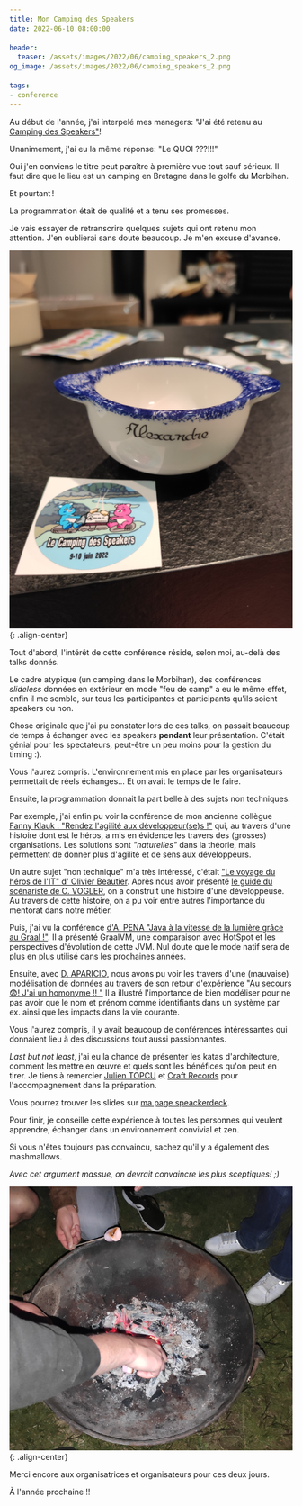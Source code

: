```yaml
---
title: Mon Camping des Speakers
date: 2022-06-10 08:00:00

header:
  teaser: /assets/images/2022/06/camping_speakers_2.png
og_image: /assets/images/2022/06/camping_speakers_2.png

tags:
- conference
---
```


Au début de l'année, j'ai interpelé mes managers: "J'ai été retenu au [Camping des Speakers"](https://camping-speakers.fr/)!

Unanimement, j'ai eu la même réponse: "Le QUOI ???!!!"

Oui j'en conviens le titre peut paraître à première vue tout sauf sérieux. 
Il faut dire que le lieu est un camping en Bretagne dans le golfe du Morbihan.

Et pourtant !

La programmation était de qualité et a tenu ses promesses. 

Je vais essayer de retranscrire quelques sujets qui ont retenu mon attention. J'en oublierai sans doute beaucoup. Je m'en excuse d'avance.


![bollinette](/assets/images/2022/06/camping_speakers_2.png){: .align-center}


Tout d'abord, l'intérêt de cette conférence réside, selon moi, au-delà des talks donnés.

Le cadre atypique (un camping dans le Morbihan), des conférences *slideless* données en extérieur en mode "feu de camp" a eu le même effet, enfin il me semble, sur tous les participantes et participants qu'ils soient speakers ou non. 

Chose originale que j'ai pu constater lors de ces talks, on passait beaucoup de temps à échanger avec les speakers **pendant** leur présentation. 
C'était génial pour les spectateurs, peut-être un peu moins pour la gestion du timing :).

Vous l'aurez compris. L'environnement mis en place par les organisateurs permettait de réels échanges... Et on avait le temps de le faire.

Ensuite, la programmation donnait la part belle à des sujets non techniques.

Par exemple, j'ai enfin pu voir la conférence de mon ancienne collègue [Fanny Klauk : "Rendez l'agilité aux développeur(se)s !"](https://camping-speakers.fr/sessions/rendez_lagilite_aux_developpeurs/) qui, au travers d'une histoire dont est le héros, a mis en évidence les travers des (grosses) organisations. Les solutions sont *"naturelles"* dans la théorie, mais permettent de donner plus d'agilité et de sens aux développeurs.

Un autre sujet "non technique" m'a très intéressé, c'était ["Le voyage du héros de l'IT" d' Olivier Beautier](https://camping-speakers.fr/sessions/le_voyage_du_heros/). 
Après nous avoir présenté [le guide du scénariste de C. VOGLER](https://archive.org/details/leguideduscenari0000vogl), on a construit une histoire d'une développeuse.
Au travers de cette histoire, on a pu voir entre autres l'importance du mentorat dans notre métier.

Puis, j'ai vu la conférence [d'A. PENA "Java à la vitesse de la lumière grâce au Graal !"](https://camping-speakers.fr/sessions/java_a_la_vitesse_de_la_lumiere_grace_au_graal/). 
Il a présenté GraalVM, une comparaison avec HotSpot et les perspectives d'évolution de cette JVM. Nul doute que le mode natif sera de plus en plus utilisé dans les prochaines années.

Ensuite, avec [D. APARICIO](https://davidaparicio.github.io/website/fr/event/), nous avons pu voir les travers d'une (mauvaise) modélisation de données au travers de son retour d'expérience ["Au secours 😨! J'ai un homonyme !! "](https://camping-speakers.fr/sessions/au_secours_jai_un_homonyme/)
Il a illustré l'importance de bien modéliser pour ne pas avoir que le nom et prénom comme identifiants dans un système par ex. ainsi que les impacts dans la vie courante.

Vous l'aurez compris, il y avait beaucoup de conférences intéressantes qui donnaient lieu à des discussions tout aussi passionnantes. 

*Last but not least*, j'ai eu la chance de présenter les katas d'architecture, comment les mettre en œuvre et quels sont les bénéfices qu'on peut en tirer.
Je tiens à remercier [Julien TOPCU](https://julientopcu.com/) et [Craft Records](https://craftsrecords.org/) pour l'accompagnement dans la préparation.

Vous pourrez trouver les slides sur [ma page speackerdeck](https://speakerdeck.com/alexandretouret/ameliorer-les-competences-et-les-infrastructures-avec-les-katas-darchitecture-cc629dfb-87f6-4033-aabd-472472ae5655).

Pour finir, je conseille cette expérience à toutes les personnes qui veulent apprendre, échanger dans un environnement convivial et zen.

Si vous n'êtes toujours pas convaincu, sachez qu'il y a également des mashmallows. 

*Avec cet argument massue, on devrait convaincre les plus sceptiques! ;)*

![mashmallow](/assets/images/2022/06/camping_speakers_1.png){: .align-center}

Merci encore aux organisatrices et organisateurs pour ces deux jours. 

À l'année prochaine !!
